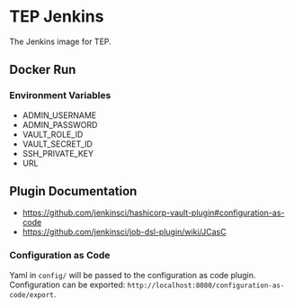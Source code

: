 # TEP Jenkins

The Jenkins image for TEP.

## Docker Run

### Environment Variables

* ADMIN_USERNAME
* ADMIN_PASSWORD
* VAULT_ROLE_ID
* VAULT_SECRET_ID
* SSH_PRIVATE_KEY
* URL

## Plugin Documentation

* https://github.com/jenkinsci/hashicorp-vault-plugin#configuration-as-code
* https://github.com/jenkinsci/job-dsl-plugin/wiki/JCasC

### Configuration as Code

Yaml in `config/` will be passed to the configuration as code plugin.
Configuration can be exported: `http://localhost:8080/configuration-as-code/export`.
